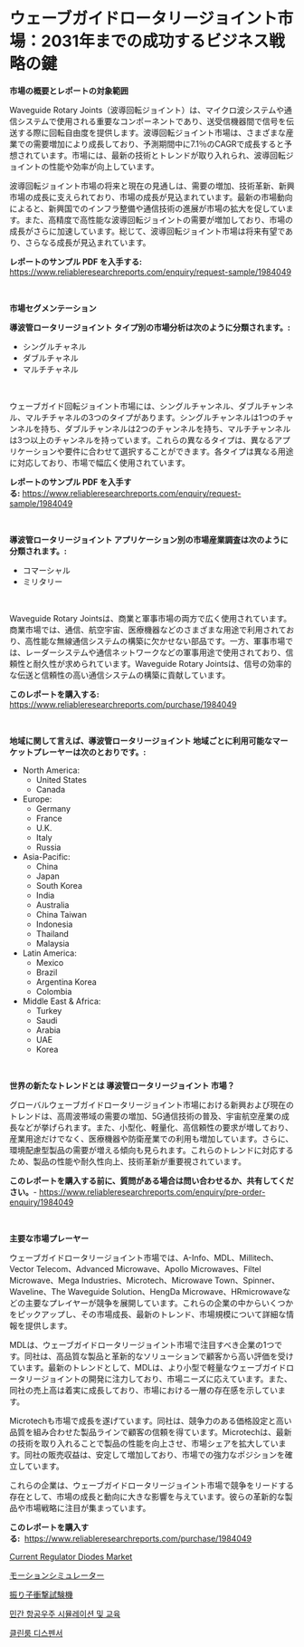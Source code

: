 <p><h1>ウェーブガイドロータリージョイント市場：2031年までの成功するビジネス戦略の鍵</h1></p><p><strong>市場の概要とレポートの対象範囲</strong></p>
<p><p>Waveguide Rotary Joints（波導回転ジョイント）は、マイクロ波システムや通信システムで使用される重要なコンポーネントであり、送受信機器間で信号を伝送する際に回転自由度を提供します。波導回転ジョイント市場は、さまざまな産業での需要増加により成長しており、予測期間中に7.1％のCAGRで成長すると予想されています。市場には、最新の技術とトレンドが取り入れられ、波導回転ジョイントの性能や効率が向上しています。</p><p>波導回転ジョイント市場の将来と現在の見通しは、需要の増加、技術革新、新興市場の成長に支えられており、市場の成長が見込まれています。最新の市場動向によると、新興国でのインフラ整備や通信技術の進展が市場の拡大を促しています。また、高精度で高性能な波導回転ジョイントの需要が増加しており、市場の成長がさらに加速しています。総じて、波導回転ジョイント市場は将来有望であり、さらなる成長が見込まれています。</p></p>
<p><strong>レポートのサンプル PDF を入手する:</strong> <a href="https://www.reliableresearchreports.com/enquiry/request-sample/1984049">https://www.reliableresearchreports.com/enquiry/request-sample/1984049</a></p>
<p>&nbsp;</p>
<p><strong>市場セグメンテーション</strong></p>
<p><strong>導波管ロータリージョイント タイプ別の市場分析は次のように分類されます。:</strong></p>
<p><ul><li>シングルチャネル</li><li>ダブルチャネル</li><li>マルチチャネル</li></ul></p>
<p>&nbsp;</p>
<p><p>ウェーブガイド回転ジョイント市場には、シングルチャンネル、ダブルチャンネル、マルチチャネルの3つのタイプがあります。シングルチャンネルは1つのチャンネルを持ち、ダブルチャンネルは2つのチャンネルを持ち、マルチチャンネルは3つ以上のチャンネルを持っています。これらの異なるタイプは、異なるアプリケーションや要件に合わせて選択することができます。各タイプは異なる用途に対応しており、市場で幅広く使用されています。</p></p>
<p><strong>レポートのサンプル PDF を入手する:</strong>&nbsp;<a href="https://www.reliableresearchreports.com/enquiry/request-sample/1984049">https://www.reliableresearchreports.com/enquiry/request-sample/1984049</a></p>
<p>&nbsp;</p>
<p><strong> 導波管ロータリージョイント アプリケーション別の市場産業調査は次のように分類されます。:</strong></p>
<p><ul><li>コマーシャル</li><li>ミリタリー</li></ul></p>
<p>&nbsp;</p>
<p><p>Waveguide Rotary Jointsは、商業と軍事市場の両方で広く使用されています。商業市場では、通信、航空宇宙、医療機器などのさまざまな用途で利用されており、高性能な無線通信システムの構築に欠かせない部品です。一方、軍事市場では、レーダーシステムや通信ネットワークなどの軍事用途で使用されており、信頼性と耐久性が求められています。Waveguide Rotary Jointsは、信号の効率的な伝送と信頼性の高い通信システムの構築に貢献しています。</p></p>
<p><strong>このレポートを購入する:</strong>&nbsp; <a href="https://www.reliableresearchreports.com/purchase/1984049">https://www.reliableresearchreports.com/purchase/1984049</a></p>
<p>&nbsp;</p>
<p><strong>地域に関して言えば、導波管ロータリージョイント 地域ごとに利用可能なマーケットプレーヤーは次のとおりです。:</strong></p>
<p><ul>
    <li>
        North America:
        <ul>
            <li>United States</li>
            <li>Canada</li>
        </ul>
    </li>
    <li>
        Europe:
        <ul>
            <li>Germany</li>
            <li>France</li>
            <li>U.K.</li>
            <li>Italy</li>
            <li>Russia</li>
        </ul>
    </li>
    <li>
        Asia-Pacific:
        <ul>
            <li>China</li>
            <li>Japan</li>
            <li>South Korea</li>
            <li>India</li>
            <li>Australia</li>
            <li>China Taiwan</li>
            <li>Indonesia</li>
            <li>Thailand</li>
            <li>Malaysia</li>
        </ul>
    </li>
    <li>
        Latin America:
        <ul>
            <li>Mexico</li>
            <li>Brazil</li>
            <li>Argentina Korea</li>
            <li>Colombia</li>
        </ul>
    </li>
    <li>
        Middle East & Africa:
        <ul>
            <li>Turkey</li>
            <li>Saudi</li>
            <li>Arabia</li>
            <li>UAE</li>
            <li>Korea</li>
        </ul>
    </li>
    </ul></p>
<p>&nbsp;</p>
<p><strong>世界の新たなトレンドとは 導波管ロータリージョイント 市場？</strong></p>
<p><p>グローバルウェーブガイドロータリージョイント市場における新興および現在のトレンドは、高周波帯域の需要の増加、5G通信技術の普及、宇宙航空産業の成長などが挙げられます。また、小型化、軽量化、高信頼性の要求が増しており、産業用途だけでなく、医療機器や防衛産業での利用も増加しています。さらに、環境配慮型製品の需要が増える傾向も見られます。これらのトレンドに対応するため、製品の性能や耐久性向上、技術革新が重要視されています。</p></p>
<p><strong>このレポートを購入する前に、質問がある場合は問い合わせるか、共有してください。</strong>- <a href="https://www.reliableresearchreports.com/enquiry/pre-order-enquiry/1984049">https://www.reliableresearchreports.com/enquiry/pre-order-enquiry/1984049</a></p>
<p>&nbsp;</p>
<p><strong>主要な市場プレーヤー</strong></p>
<p><p>ウェーブガイドロータリージョイント市場では、A-Info、MDL、Millitech、Vector Telecom、Advanced Microwave、Apollo Microwaves、Filtel Microwave、Mega Industries、Microtech、Microwave Town、Spinner、Waveline、The Waveguide Solution、HengDa Microwave、HRmicrowaveなどの主要なプレイヤーが競争を展開しています。これらの企業の中からいくつかをピックアップし、その市場成長、最新のトレンド、市場規模について詳細な情報を提供します。</p><p>MDLは、ウェーブガイドロータリージョイント市場で注目すべき企業の1つです。同社は、高品質な製品と革新的なソリューションで顧客から高い評価を受けています。最新のトレンドとして、MDLは、より小型で軽量なウェーブガイドロータリージョイントの開発に注力しており、市場ニーズに応えています。また、同社の売上高は着実に成長しており、市場における一層の存在感を示しています。</p><p>Microtechも市場で成長を遂げています。同社は、競争力のある価格設定と高い品質を組み合わせた製品ラインで顧客の信頼を得ています。Microtechは、最新の技術を取り入れることで製品の性能を向上させ、市場シェアを拡大しています。同社の販売収益は、安定して増加しており、市場での強力なポジションを確立しています。</p><p>これらの企業は、ウェーブガイドロータリージョイント市場で競争をリードする存在として、市場の成長と動向に大きな影響を与えています。彼らの革新的な製品や市場戦略に注目が集まっています。</p></p>
<p><strong>このレポートを購入する:</strong>&nbsp;&nbsp;<a href="https://www.reliableresearchreports.com/purchase/1984049">https://www.reliableresearchreports.com/purchase/1984049</a></p>
<p><p><a href="https://github.com/provorikovar/Market-Research-Report-List-3/blob/main/current-regulator-diodes-market.md">Current Regulator Diodes Market</a></p><p><a href="https://github.com/ReganWisoky2023/Market-Research-Report-List-1/blob/main/781332011758.md">モーションシミュレーター</a></p><p><a href="https://github.com/cbigkbh02719/Market-Research-Report-List-1/blob/main/932156811757.md">振り子衝撃試験機</a></p><p><a href="https://github.com/Penelolack456456/Market-Research-Report-List-1/blob/main/425369610889.md">민간 항공우주 시뮬레이션 및 교육</a></p><p><a href="https://github.com/darrellockm3ytan895656/Market-Research-Report-List-1/blob/main/793544410890.md">클린룸 디스펜서</a></p></p>